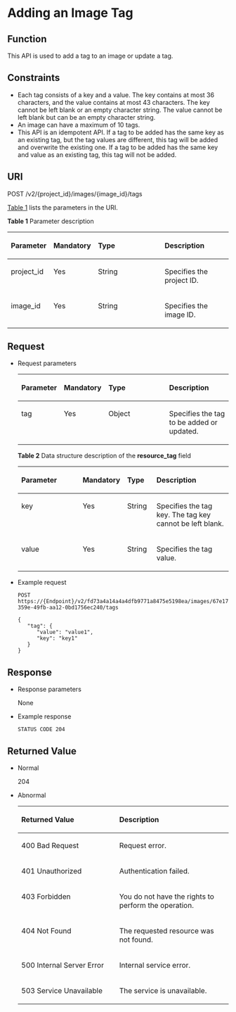 # Adding an Image Tag<a name="EN-US_TOPIC_0102682863"></a>

## Function<a name="section10905330183640"></a>

This API is used to add a tag to an image or update a tag.

## Constraints<a name="section31140086183640"></a>

-   Each tag consists of a key and a value. The key contains at most 36 characters, and the value contains at most 43 characters. The key cannot be left blank or an empty character string. The value cannot be left blank but can be an empty character string.
-   An image can have a maximum of 10 tags.
-   This API is an idempotent API. If a tag to be added has the same key as an existing tag, but the tag values are different, this tag will be added and overwrite the existing one. If a tag to be added has the same key and value as an existing tag, this tag will not be added.

## URI<a name="section66183038183640"></a>

POST /v2/\{project\_id\}/images/\{image\_id\}/tags

[Table 1](#table51217005183640)  lists the parameters in the URI.

**Table  1**  Parameter description

<a name="table51217005183640"></a>
<table><thead align="left"><tr id="row52286949183640"><th class="cellrowborder" valign="top" width="18.55814418558144%" id="mcps1.2.5.1.1"><p id="p7384511183640"><a name="p7384511183640"></a><a name="p7384511183640"></a>Parameter</p>
</th>
<th class="cellrowborder" valign="top" width="19.58804119588041%" id="mcps1.2.5.1.2"><p id="p61274546183640"><a name="p61274546183640"></a><a name="p61274546183640"></a>Mandatory</p>
</th>
<th class="cellrowborder" valign="top" width="30.926907309269076%" id="mcps1.2.5.1.3"><p id="p64291173183640"><a name="p64291173183640"></a><a name="p64291173183640"></a>Type</p>
</th>
<th class="cellrowborder" valign="top" width="30.926907309269076%" id="mcps1.2.5.1.4"><p id="p40202496183640"><a name="p40202496183640"></a><a name="p40202496183640"></a>Description</p>
</th>
</tr>
</thead>
<tbody><tr id="row35176748183640"><td class="cellrowborder" valign="top" width="18.55814418558144%" headers="mcps1.2.5.1.1 "><p id="p30744336183640"><a name="p30744336183640"></a><a name="p30744336183640"></a>project_id</p>
</td>
<td class="cellrowborder" valign="top" width="19.58804119588041%" headers="mcps1.2.5.1.2 "><p id="p7263317183640"><a name="p7263317183640"></a><a name="p7263317183640"></a>Yes</p>
</td>
<td class="cellrowborder" valign="top" width="30.926907309269076%" headers="mcps1.2.5.1.3 "><p id="p51457827183640"><a name="p51457827183640"></a><a name="p51457827183640"></a>String</p>
</td>
<td class="cellrowborder" valign="top" width="30.926907309269076%" headers="mcps1.2.5.1.4 "><p id="p7334433183640"><a name="p7334433183640"></a><a name="p7334433183640"></a>Specifies the project ID.</p>
</td>
</tr>
<tr id="row66009897183640"><td class="cellrowborder" valign="top" width="18.55814418558144%" headers="mcps1.2.5.1.1 "><p id="p45201459183640"><a name="p45201459183640"></a><a name="p45201459183640"></a>image_id</p>
</td>
<td class="cellrowborder" valign="top" width="19.58804119588041%" headers="mcps1.2.5.1.2 "><p id="p37439553183640"><a name="p37439553183640"></a><a name="p37439553183640"></a>Yes</p>
</td>
<td class="cellrowborder" valign="top" width="30.926907309269076%" headers="mcps1.2.5.1.3 "><p id="p12704956183640"><a name="p12704956183640"></a><a name="p12704956183640"></a>String</p>
</td>
<td class="cellrowborder" valign="top" width="30.926907309269076%" headers="mcps1.2.5.1.4 "><p id="p22468491183640"><a name="p22468491183640"></a><a name="p22468491183640"></a>Specifies the image ID.</p>
</td>
</tr>
</tbody>
</table>

## Request<a name="section889830183640"></a>

-   Request parameters

    <a name="table66813056183640"></a>
    <table><thead align="left"><tr id="row17712916183640"><th class="cellrowborder" valign="top" width="18.55814418558144%" id="mcps1.1.5.1.1"><p id="p25460115183640"><a name="p25460115183640"></a><a name="p25460115183640"></a>Parameter</p>
    </th>
    <th class="cellrowborder" valign="top" width="19.58804119588041%" id="mcps1.1.5.1.2"><p id="p49003430183640"><a name="p49003430183640"></a><a name="p49003430183640"></a>Mandatory</p>
    </th>
    <th class="cellrowborder" valign="top" width="30.926907309269076%" id="mcps1.1.5.1.3"><p id="p9854902183640"><a name="p9854902183640"></a><a name="p9854902183640"></a>Type</p>
    </th>
    <th class="cellrowborder" valign="top" width="30.926907309269076%" id="mcps1.1.5.1.4"><p id="p60049578183640"><a name="p60049578183640"></a><a name="p60049578183640"></a>Description</p>
    </th>
    </tr>
    </thead>
    <tbody><tr id="row32177643183640"><td class="cellrowborder" valign="top" width="18.55814418558144%" headers="mcps1.1.5.1.1 "><p id="p56252256183640"><a name="p56252256183640"></a><a name="p56252256183640"></a>tag</p>
    </td>
    <td class="cellrowborder" valign="top" width="19.58804119588041%" headers="mcps1.1.5.1.2 "><p id="p60138865183640"><a name="p60138865183640"></a><a name="p60138865183640"></a>Yes</p>
    </td>
    <td class="cellrowborder" valign="top" width="30.926907309269076%" headers="mcps1.1.5.1.3 "><p id="p3312363191641"><a name="p3312363191641"></a><a name="p3312363191641"></a>Object</p>
    </td>
    <td class="cellrowborder" valign="top" width="30.926907309269076%" headers="mcps1.1.5.1.4 "><p id="p38087562183640"><a name="p38087562183640"></a><a name="p38087562183640"></a>Specifies the tag to be added or updated.</p>
    </td>
    </tr>
    </tbody>
    </table>

    **Table  2**  Data structure description of the  **resource\_tag**  field

    <a name="table65193697183640"></a>
    <table><thead align="left"><tr id="row45372420183640"><th class="cellrowborder" valign="top" width="31.626837316268368%" id="mcps1.2.5.1.1"><p id="p51287431183640"><a name="p51287431183640"></a><a name="p51287431183640"></a>Parameter</p>
    </th>
    <th class="cellrowborder" valign="top" width="14.288571142885708%" id="mcps1.2.5.1.2"><p id="p60641226183640"><a name="p60641226183640"></a><a name="p60641226183640"></a>Mandatory</p>
    </th>
    <th class="cellrowborder" valign="top" width="14.288571142885708%" id="mcps1.2.5.1.3"><p id="p12992245183640"><a name="p12992245183640"></a><a name="p12992245183640"></a>Type</p>
    </th>
    <th class="cellrowborder" valign="top" width="39.7960203979602%" id="mcps1.2.5.1.4"><p id="p45738929183640"><a name="p45738929183640"></a><a name="p45738929183640"></a>Description</p>
    </th>
    </tr>
    </thead>
    <tbody><tr id="row13865765183640"><td class="cellrowborder" valign="top" width="31.626837316268368%" headers="mcps1.2.5.1.1 "><p id="p49385210183640"><a name="p49385210183640"></a><a name="p49385210183640"></a>key</p>
    </td>
    <td class="cellrowborder" valign="top" width="14.288571142885708%" headers="mcps1.2.5.1.2 "><p id="p40779096183640"><a name="p40779096183640"></a><a name="p40779096183640"></a>Yes</p>
    </td>
    <td class="cellrowborder" valign="top" width="14.288571142885708%" headers="mcps1.2.5.1.3 "><p id="p14772454183640"><a name="p14772454183640"></a><a name="p14772454183640"></a>String</p>
    </td>
    <td class="cellrowborder" valign="top" width="39.7960203979602%" headers="mcps1.2.5.1.4 "><p id="p55718092183640"><a name="p55718092183640"></a><a name="p55718092183640"></a>Specifies the tag key. The tag key cannot be left blank.</p>
    </td>
    </tr>
    <tr id="row31700784183640"><td class="cellrowborder" valign="top" width="31.626837316268368%" headers="mcps1.2.5.1.1 "><p id="p17626702183640"><a name="p17626702183640"></a><a name="p17626702183640"></a>value</p>
    </td>
    <td class="cellrowborder" valign="top" width="14.288571142885708%" headers="mcps1.2.5.1.2 "><p id="p18476761183640"><a name="p18476761183640"></a><a name="p18476761183640"></a>Yes</p>
    </td>
    <td class="cellrowborder" valign="top" width="14.288571142885708%" headers="mcps1.2.5.1.3 "><p id="p20222648183640"><a name="p20222648183640"></a><a name="p20222648183640"></a>String</p>
    </td>
    <td class="cellrowborder" valign="top" width="39.7960203979602%" headers="mcps1.2.5.1.4 "><p id="p27421780183640"><a name="p27421780183640"></a><a name="p27421780183640"></a>Specifies the tag value.</p>
    </td>
    </tr>
    </tbody>
    </table>


-   Example request

    ```
    POST https://{Endpoint}/v2/fd73a4a14a4a4dfb9771a8475e5198ea/images/67e17426-359e-49fb-aa12-0bd1756ec240/tags
    ```

    ```
    {
       "tag": {
          "value": "value1",
          "key": "key1"
       }
    }
    ```


## Response<a name="section59059888183640"></a>

-   Response parameters

    None

-   Example response

    ```
    STATUS CODE 204
    ```


## Returned Value<a name="section37876563183640"></a>

-   Normal

    204

-   Abnormal

    <a name="table56403656183640"></a>
    <table><thead align="left"><tr id="row33675493183640"><th class="cellrowborder" valign="top" width="46.46%" id="mcps1.1.3.1.1"><p id="p43360445183640"><a name="p43360445183640"></a><a name="p43360445183640"></a>Returned Value</p>
    </th>
    <th class="cellrowborder" valign="top" width="53.54%" id="mcps1.1.3.1.2"><p id="p22535141183640"><a name="p22535141183640"></a><a name="p22535141183640"></a>Description</p>
    </th>
    </tr>
    </thead>
    <tbody><tr id="row13407109183640"><td class="cellrowborder" valign="top" width="46.46%" headers="mcps1.1.3.1.1 "><p id="p12234054183640"><a name="p12234054183640"></a><a name="p12234054183640"></a>400 Bad Request</p>
    </td>
    <td class="cellrowborder" valign="top" width="53.54%" headers="mcps1.1.3.1.2 "><p id="p51434319183640"><a name="p51434319183640"></a><a name="p51434319183640"></a>Request error.</p>
    </td>
    </tr>
    <tr id="row60255695183640"><td class="cellrowborder" valign="top" width="46.46%" headers="mcps1.1.3.1.1 "><p id="p48873112183640"><a name="p48873112183640"></a><a name="p48873112183640"></a>401 Unauthorized</p>
    </td>
    <td class="cellrowborder" valign="top" width="53.54%" headers="mcps1.1.3.1.2 "><p id="p66407998183640"><a name="p66407998183640"></a><a name="p66407998183640"></a>Authentication failed.</p>
    </td>
    </tr>
    <tr id="row60801071183640"><td class="cellrowborder" valign="top" width="46.46%" headers="mcps1.1.3.1.1 "><p id="p25939690183640"><a name="p25939690183640"></a><a name="p25939690183640"></a>403 Forbidden</p>
    </td>
    <td class="cellrowborder" valign="top" width="53.54%" headers="mcps1.1.3.1.2 "><p id="p20740150183640"><a name="p20740150183640"></a><a name="p20740150183640"></a>You do not have the rights to perform the operation.</p>
    </td>
    </tr>
    <tr id="row52443626183640"><td class="cellrowborder" valign="top" width="46.46%" headers="mcps1.1.3.1.1 "><p id="p20075281183640"><a name="p20075281183640"></a><a name="p20075281183640"></a>404 Not Found</p>
    </td>
    <td class="cellrowborder" valign="top" width="53.54%" headers="mcps1.1.3.1.2 "><p id="p15485085183640"><a name="p15485085183640"></a><a name="p15485085183640"></a>The requested resource was not found.</p>
    </td>
    </tr>
    <tr id="row5148045183640"><td class="cellrowborder" valign="top" width="46.46%" headers="mcps1.1.3.1.1 "><p id="p14338475183640"><a name="p14338475183640"></a><a name="p14338475183640"></a>500 Internal Server Error</p>
    </td>
    <td class="cellrowborder" valign="top" width="53.54%" headers="mcps1.1.3.1.2 "><p id="p20565793183640"><a name="p20565793183640"></a><a name="p20565793183640"></a>Internal service error.</p>
    </td>
    </tr>
    <tr id="row50874413183640"><td class="cellrowborder" valign="top" width="46.46%" headers="mcps1.1.3.1.1 "><p id="p27186779183640"><a name="p27186779183640"></a><a name="p27186779183640"></a>503 Service Unavailable</p>
    </td>
    <td class="cellrowborder" valign="top" width="53.54%" headers="mcps1.1.3.1.2 "><p id="p54645494183640"><a name="p54645494183640"></a><a name="p54645494183640"></a>The service is unavailable.</p>
    </td>
    </tr>
    </tbody>
    </table>


